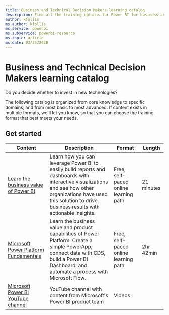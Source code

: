 ```yaml
---
title: Business and Technical Decision Makers learning catalog
description: Find all the training options for Power BI for business and technical decision makers, from most basic to most advanced.
author: kfollis
ms.author: kfollis
ms.service: powerbi
ms.subservice: powerbi-resource
ms.topic: article
ms.date: 03/25/2020
---
```


# Business and Technical Decision Makers learning catalog

Do you decide whether to invest in new technologies? 

The following catalog is organized from core knowledge to specific domains, and from most basic to most advanced. If content exists in multiple formats, we'll let you know, so that you can choose the training format that best meets your needs. 

## Get started<a name="get-started"></a>
| Content  | Description  | Format  | Length     |
|---------------------------------------------------------------------------------------------------------------|------------------------------------------------------------------------------------------------------------------------------------------------------------------------------------------------------------------------|---------------------------------------|------------|
| [Learn the business value of Power BI](/training/modules/introduction-power-bi/) | Learn how you can leverage Power BI to easily build reports and dashboards with interactive visualizations and see how other organizations have used this solution to drive business results with actionable insights. | Free, self-paced online learning path | 21 minutes |
| [Microsoft Power Platform Fundamentals](/training/paths/power-plat-fundamentals/)      | Learn the business value and product capabilities of Power Platform. Create a simple PowerApp, connect data with CDS, build a Power BI Dashboard, and automate a process with Microsoft Flow.                          | Free, self-paced online learning path | 2hr 42min  |
| [Microsoft Power BI YouTube channel](https://www.youtube.com/user/mspowerbi/videos)  | YouTube channel with content from Microsoft's Power BI product team  | Videos   |            |
